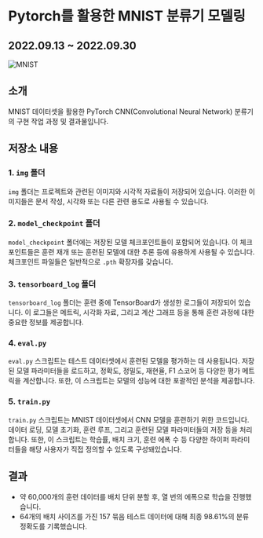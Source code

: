 # Pytorch를 활용한 MNIST 분류기 모델링
## 2022.09.13 ~ 2022.09.30

![MNIST](https://upload.wikimedia.org/wikipedia/commons/2/27/MnistExamples.png)

## 소개

MNIST 데이터셋을 활용한 PyTorch CNN(Convolutional Neural Network) 분류기의 구현 작업 과정 및 결과물입니다.

## 저장소 내용

### 1. `img` 폴더

`img` 폴더는 프로젝트와 관련된 이미지와 시각적 자료들이 저장되어 있습니다. 이러한 이미지들은 문서 작성, 시각화 또는 다른 관련 용도로 사용될 수 있습니다.

### 2. `model_checkpoint` 폴더

`model_checkpoint` 폴더에는 저장된 모델 체크포인트들이 포함되어 있습니다. 이 체크포인트들은 훈련 재개 또는 훈련된 모델에 대한 추론 등에 유용하게 사용될 수 있습니다. 체크포인트 파일들은 일반적으로 `.pth` 확장자를 갖습니다.

### 3. `tensorboard_log` 폴더

`tensorboard_log` 폴더는 훈련 중에 TensorBoard가 생성한 로그들이 저장되어 있습니다. 이 로그들은 메트릭, 시각화 자료, 그리고 계산 그래프 등을 통해 훈련 과정에 대한 중요한 정보를 제공합니다.

### 4. `eval.py`

`eval.py` 스크립트는 테스트 데이터셋에서 훈련된 모델을 평가하는 데 사용됩니다. 저장된 모델 파라미터들을 로드하고, 정확도, 정밀도, 재현율, F1 스코어 등 다양한 평가 메트릭을 계산합니다. 또한, 이 스크립트는 모델의 성능에 대한 포괄적인 분석을 제공합니다.

### 5. `train.py`

`train.py` 스크립트는 MNIST 데이터셋에서 CNN 모델을 훈련하기 위한 코드입니다. 데이터 로딩, 모델 초기화, 훈련 루프, 그리고 훈련된 모델 파라미터들의 저장 등을 처리합니다. 또한, 이 스크립트는 학습률, 배치 크기, 훈련 에폭 수 등 다양한 하이퍼 파라미터들을 해당 사용자가 직접 정의할 수 있도록 구성돼있습니다.

## 결과

* 약 60,000개의 훈련 데이터를 배치 단위 분할 후, 열 번의 에폭으로 학습을 진행했습니다.
* 64개의 배치 사이즈를 가진 157 묶음 테스트 데이터에 대해 최종 98.61%의 분류 정확도를 기록했습니다.
